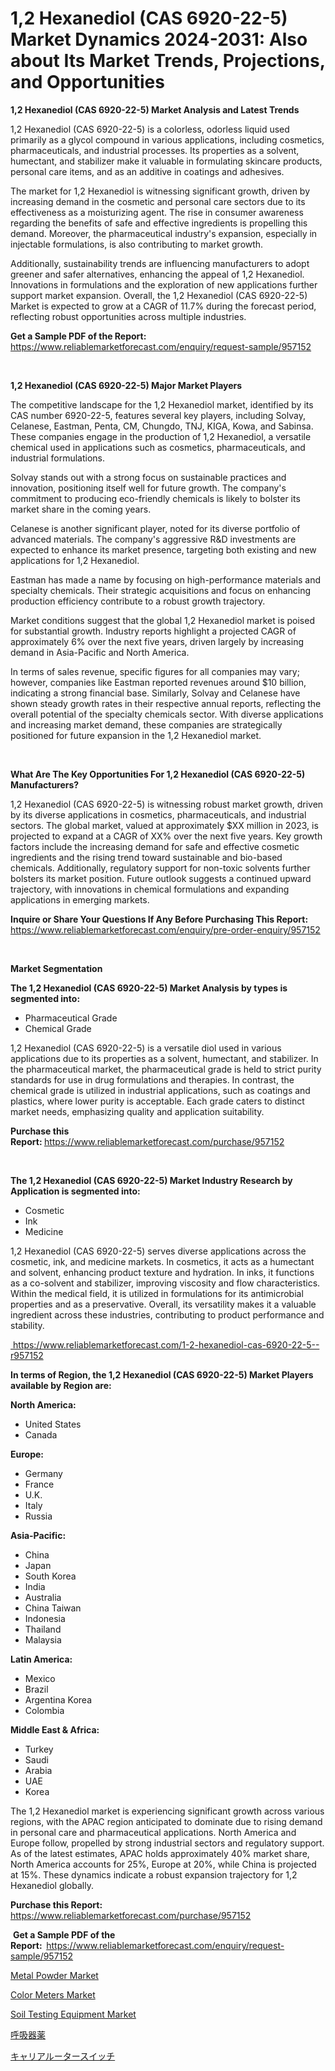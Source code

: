 <p><h1>1,2 Hexanediol (CAS 6920-22-5) Market Dynamics 2024-2031: Also about Its Market Trends, Projections, and Opportunities</h1></p><p><strong>1,2 Hexanediol (CAS 6920-22-5) Market Analysis and Latest Trends</strong></p>
<p><p>1,2 Hexanediol (CAS 6920-22-5) is a colorless, odorless liquid used primarily as a glycol compound in various applications, including cosmetics, pharmaceuticals, and industrial processes. Its properties as a solvent, humectant, and stabilizer make it valuable in formulating skincare products, personal care items, and as an additive in coatings and adhesives. </p><p>The market for 1,2 Hexanediol is witnessing significant growth, driven by increasing demand in the cosmetic and personal care sectors due to its effectiveness as a moisturizing agent. The rise in consumer awareness regarding the benefits of safe and effective ingredients is propelling this demand. Moreover, the pharmaceutical industry's expansion, especially in injectable formulations, is also contributing to market growth.</p><p>Additionally, sustainability trends are influencing manufacturers to adopt greener and safer alternatives, enhancing the appeal of 1,2 Hexanediol. Innovations in formulations and the exploration of new applications further support market expansion. Overall, the 1,2 Hexanediol (CAS 6920-22-5) Market is expected to grow at a CAGR of 11.7% during the forecast period, reflecting robust opportunities across multiple industries.</p></p>
<p><strong>Get a Sample PDF of the Report:&nbsp;</strong> <a href="https://www.reliablemarketforecast.com/enquiry/request-sample/957152">https://www.reliablemarketforecast.com/enquiry/request-sample/957152</a></p>
<p>&nbsp;</p>
<p><strong>1,2 Hexanediol (CAS 6920-22-5) Major Market Players</strong></p>
<p><p>The competitive landscape for the 1,2 Hexanediol market, identified by its CAS number 6920-22-5, features several key players, including Solvay, Celanese, Eastman, Penta, CM, Chungdo, TNJ, KIGA, Kowa, and Sabinsa. These companies engage in the production of 1,2 Hexanediol, a versatile chemical used in applications such as cosmetics, pharmaceuticals, and industrial formulations.</p><p>Solvay stands out with a strong focus on sustainable practices and innovation, positioning itself well for future growth. The company's commitment to producing eco-friendly chemicals is likely to bolster its market share in the coming years.</p><p>Celanese is another significant player, noted for its diverse portfolio of advanced materials. The company's aggressive R&D investments are expected to enhance its market presence, targeting both existing and new applications for 1,2 Hexanediol.</p><p>Eastman has made a name by focusing on high-performance materials and specialty chemicals. Their strategic acquisitions and focus on enhancing production efficiency contribute to a robust growth trajectory.</p><p>Market conditions suggest that the global 1,2 Hexanediol market is poised for substantial growth. Industry reports highlight a projected CAGR of approximately 6% over the next five years, driven largely by increasing demand in Asia-Pacific and North America.</p><p>In terms of sales revenue, specific figures for all companies may vary; however, companies like Eastman reported revenues around $10 billion, indicating a strong financial base. Similarly, Solvay and Celanese have shown steady growth rates in their respective annual reports, reflecting the overall potential of the specialty chemicals sector. With diverse applications and increasing market demand, these companies are strategically positioned for future expansion in the 1,2 Hexanediol market.</p></p>
<p>&nbsp;</p>
<p><strong>What Are The Key Opportunities For 1,2 Hexanediol (CAS 6920-22-5) Manufacturers?</strong></p>
<p><p>1,2 Hexanediol (CAS 6920-22-5) is witnessing robust market growth, driven by its diverse applications in cosmetics, pharmaceuticals, and industrial sectors. The global market, valued at approximately $XX million in 2023, is projected to expand at a CAGR of XX% over the next five years. Key growth factors include the increasing demand for safe and effective cosmetic ingredients and the rising trend toward sustainable and bio-based chemicals. Additionally, regulatory support for non-toxic solvents further bolsters its market position. Future outlook suggests a continued upward trajectory, with innovations in chemical formulations and expanding applications in emerging markets.</p></p>
<p><strong>Inquire or Share Your Questions If Any Before Purchasing This Report:</strong> <a href="https://www.reliablemarketforecast.com/enquiry/pre-order-enquiry/957152">https://www.reliablemarketforecast.com/enquiry/pre-order-enquiry/957152</a></p>
<p>&nbsp;</p>
<p><strong>Market Segmentation</strong></p>
<p><strong>The 1,2 Hexanediol (CAS 6920-22-5) Market Analysis by types is segmented into:</strong></p>
<p><ul><li>Pharmaceutical Grade</li><li>Chemical Grade</li></ul></p>
<p><p>1,2 Hexanediol (CAS 6920-22-5) is a versatile diol used in various applications due to its properties as a solvent, humectant, and stabilizer. In the pharmaceutical market, the pharmaceutical grade is held to strict purity standards for use in drug formulations and therapies. In contrast, the chemical grade is utilized in industrial applications, such as coatings and plastics, where lower purity is acceptable. Each grade caters to distinct market needs, emphasizing quality and application suitability.</p></p>
<p><strong>Purchase this Report:&nbsp;</strong><a href="https://www.reliablemarketforecast.com/purchase/957152">https://www.reliablemarketforecast.com/purchase/957152</a></p>
<p>&nbsp;</p>
<p><strong>The 1,2 Hexanediol (CAS 6920-22-5) Market Industry Research by Application is segmented into:</strong></p>
<p><ul><li>Cosmetic</li><li>Ink</li><li>Medicine</li></ul></p>
<p><p>1,2 Hexanediol (CAS 6920-22-5) serves diverse applications across the cosmetic, ink, and medicine markets. In cosmetics, it acts as a humectant and solvent, enhancing product texture and hydration. In inks, it functions as a co-solvent and stabilizer, improving viscosity and flow characteristics. Within the medical field, it is utilized in formulations for its antimicrobial properties and as a preservative. Overall, its versatility makes it a valuable ingredient across these industries, contributing to product performance and stability.</p></p>
<p><a href="https://www.reliablemarketforecast.com/1-2-hexanediol-cas-6920-22-5--r957152">&nbsp;https://www.reliablemarketforecast.com/1-2-hexanediol-cas-6920-22-5--r957152</a></p>
<p><strong>In terms of Region, the 1,2 Hexanediol (CAS 6920-22-5) Market Players available by Region are:</strong></p>
<p>
    <p> <strong> North America: </strong>
        <ul>
            <li>United States</li>
            <li>Canada</li>
        </ul>
        </p> 
    <p> <strong> Europe: </strong>
        <ul>
            <li>Germany</li>
            <li>France</li>
            <li>U.K.</li>
            <li>Italy</li>
            <li>Russia</li>
        </ul>
        </p> 
    <p> <strong> Asia-Pacific: </strong>
        <ul>
            <li>China</li>
            <li>Japan</li>
            <li>South Korea</li>
            <li>India</li>
            <li>Australia</li>
            <li>China Taiwan</li>
            <li>Indonesia</li>
            <li>Thailand</li>
            <li>Malaysia</li>
        </ul>
        </p> 
    <p> <strong> Latin America: </strong>
        <ul>
            <li>Mexico</li>
            <li>Brazil</li>
            <li>Argentina Korea</li>
            <li>Colombia</li>
        </ul>
        </p> 
    <p> <strong> Middle East & Africa: </strong>
        <ul>
            <li>Turkey</li>
            <li>Saudi</li>
            <li>Arabia</li>
            <li>UAE</li>
            <li>Korea</li>
        </ul>
    </p>
    </p>
<p><p>The 1,2 Hexanediol market is experiencing significant growth across various regions, with the APAC region anticipated to dominate due to rising demand in personal care and pharmaceutical applications. North America and Europe follow, propelled by strong industrial sectors and regulatory support. As of the latest estimates, APAC holds approximately 40% market share, North America accounts for 25%, Europe at 20%, while China is projected at 15%. These dynamics indicate a robust expansion trajectory for 1,2 Hexanediol globally.</p></p>
<p><strong>Purchase this Report: </strong><a href="https://www.reliablemarketforecast.com/purchase/957152">https://www.reliablemarketforecast.com/purchase/957152</a></p>
<p>&nbsp;<strong>Get a Sample PDF of the Report:&nbsp;&nbsp;</strong><a href="https://www.reliablemarketforecast.com/enquiry/request-sample/957152">https://www.reliablemarketforecast.com/enquiry/request-sample/957152</a></p>
<p><strong></strong></p>
<p><p><a href="https://issuu.com/reportprime-2/docs/metal-powder-market-size-2030.pptx_bbb116ef8974b6">Metal Powder Market</a></p><p><a href="https://medium.com/@glenmyftiu133/global-color-meters-market-sector-types-applications-market-player-strategies-regional-growth-d537962bdab3">Color Meters Market</a></p><p><a href="https://medium.com/@glenmyftiu133/the-growth-of-the-soil-testing-equipment-market-has-been-significant-driven-by-various-critical-f6ee849c706e">Soil Testing Equipment Market</a></p><p><a href="https://medium.com/@efrainhaley_37009/%E5%91%BC%E5%90%B8%E5%99%A8%E8%96%AC%E5%B8%82%E5%A0%B4%E3%81%AE%E8%A6%8F%E6%A8%A1-%E3%82%BF%E3%82%A4%E3%83%97%E5%88%A5-%E5%90%B8%E5%85%A5%E8%96%AC%E3%81%8A%E3%82%88%E3%81%B3%E9%BC%BB%E3%82%B9%E3%83%97%E3%83%AC%E3%83%BC-%E7%B5%8C%E5%8F%A3%E8%96%AC-%E8%A3%BD%E5%93%81%E5%88%A5-%E7%97%85%E9%99%A2-%E8%96%AC%E5%B1%80-%E3%82%B0%E3%83%AD%E3%83%BC%E3%83%90%E3%83%AB%E7%94%A3%E6%A5%AD%E5%88%86%E6%9E%90-%E3%82%B7%E3%82%A7%E3%82%A2-%E6%88%90%E9%95%B7-%E3%83%88%E3%83%AC%E3%83%B3%E3%83%89-2024%E5%B9%B4%E3%81%8B%E3%82%892031%E5%B9%B4%E3%81%AE%E4%BA%88%E6%B8%AC-6e111ba681cb">呼吸器薬</a></p><p><a href="https://medium.com/@efrainhaley_37009/%E3%82%B0%E3%83%AD%E3%83%BC%E3%83%90%E3%83%AB%E3%82%AD%E3%83%A3%E3%83%AA%E3%82%A2%E3%83%AB%E3%83%BC%E3%82%BF%E3%83%BC%E3%82%B9%E3%82%A4%E3%83%83%E3%83%81%E5%B8%82%E5%A0%B4%E5%88%86%E6%9E%90-%E4%B8%BB%E8%A6%81%E5%B8%82%E5%A0%B4%E5%8B%95%E5%90%91%E3%81%A8%E5%B0%86%E6%9D%A5%E3%81%AE%E4%BA%88%E6%B8%AC-2024-2031-f47cceeab6f4?postPublishedType=initial">キャリアルータースイッチ</a></p></p>